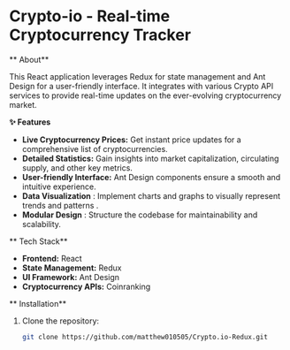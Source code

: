 #  Crypto-io - Real-time Cryptocurrency Tracker 

** About**

 This React application leverages Redux for state management and Ant Design for a user-friendly interface. It integrates with various Crypto API services to provide real-time updates on the ever-evolving cryptocurrency market.

**✨ Features**

* **Live Cryptocurrency Prices:** Get instant price updates for a comprehensive list of cryptocurrencies.
* **Detailed Statistics:** Gain insights into market capitalization, circulating supply, and other key metrics.
* **User-friendly Interface:** Ant Design components ensure a smooth and intuitive experience.
* **Data Visualization** : Implement charts and graphs to visually represent trends and patterns .
* **Modular Design** : Structure the codebase for maintainability and scalability.

** Tech Stack**

* **Frontend:** React
* **State Management:** Redux
* **UI Framework:** Ant Design
* **Cryptocurrency APIs:** Coinranking

** Installation**

1. Clone the repository:

   ```bash
   git clone https://github.com/matthew010505/Crypto.io-Redux.git
